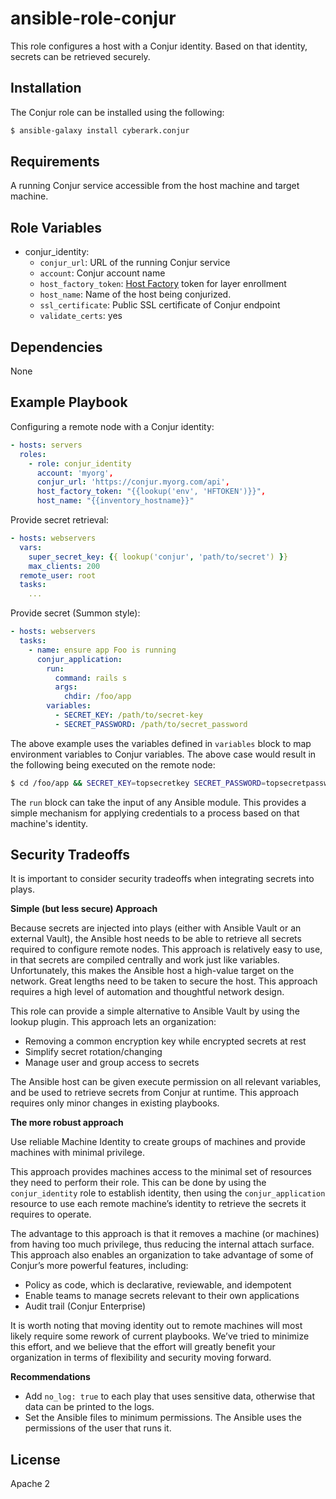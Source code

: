 ansible-role-conjur
=========

This role configures a host with a Conjur identity. Based on that identity, secrets
can be retrieved securely.

Installation
------------

The Conjur role can be installed using the following:

```sh
$ ansible-galaxy install cyberark.conjur
```

Requirements
------------

A running Conjur service accessible from the host machine and target machine.

Role Variables
--------------
* conjur_identity:
  * `conjur_url`: URL of the running Conjur service
  * `account`: Conjur account name
  * `host_factory_token`: [Host Factory](https://developer.conjur.net/reference/services/host_factory/) token for layer enrollment
  * `host_name`: Name of the host being conjurized.
  * `ssl_certificate`: Public SSL certificate of Conjur endpoint
  * `validate_certs`: yes

Dependencies
------------

None

Example Playbook
----------------

Configuring a remote node with a Conjur identity:
```yml
- hosts: servers
  roles:
    - role: conjur_identity
      account: 'myorg',
      conjur_url: 'https://conjur.myorg.com/api',
      host_factory_token: "{{lookup('env', 'HFTOKEN')}}",
      host_name: "{{inventory_hostname}}"
```

Provide secret retrieval:
```yml
- hosts: webservers
  vars:
    super_secret_key: {{ lookup('conjur', 'path/to/secret') }}
    max_clients: 200
  remote_user: root
  tasks:
    ...
```

Provide secret (Summon style):
```yml
- hosts: webservers
  tasks:
    - name: ensure app Foo is running
      conjur_application:
        run:
          command: rails s
          args:
            chdir: /foo/app
        variables:
          - SECRET_KEY: /path/to/secret-key
          - SECRET_PASSWORD: /path/to/secret_password
```
The above example uses the variables defined in `variables` block to map environment
variables to Conjur variables. The above case would result in the following being
executed on the remote node:
```sh
$ cd /foo/app && SECRET_KEY=topsecretkey SECRET_PASSWORD=topsecretpassword rails s
```
The `run` block can take the input of any Ansible module. This provides a simple
mechanism for applying credentials to a process based on that machine's identity.


Security Tradeoffs
------------------
It is important to consider security tradeoffs when integrating secrets into plays.  

**Simple (but less secure) Approach**

Because secrets are injected into plays (either with Ansible Vault or an external Vault), the Ansible host needs to be able to retrieve all secrets required to configure remote nodes. This approach is relatively easy to use, in that secrets are compiled centrally and work just like variables. Unfortunately, this makes the Ansible host a high-value target on the network. Great lengths need to be taken to secure the host. This approach requires a high level of automation and thoughtful network design.  

This role can provide a simple alternative to Ansible Vault by using the lookup plugin. This approach lets an organization:

* Removing a common encryption key while encrypted secrets at rest
* Simplify secret rotation/changing
* Manage user and group access to secrets

The Ansible host can be given execute permission on all relevant variables, and be used to retrieve secrets from Conjur at runtime.  This approach requires only minor changes in existing playbooks.

**The more robust approach**

Use reliable Machine Identity to create groups of machines and provide machines with minimal privilege.  

This approach provides machines access to the minimal set of resources they need to perform their role.  This can be done by using the `conjur_identity` role to establish identity, then using the `conjur_application` resource to use each remote machine’s identity to retrieve the secrets it requires to operate.

The advantage to this approach is that it removes a machine (or machines) from having too much privilege, thus reducing the internal attach surface.  This approach also enables an organization to take advantage of some of Conjur’s more powerful features, including:

* Policy as code, which is declarative, reviewable, and idempotent
* Enable teams to manage secrets relevant to their own applications
* Audit trail (Conjur Enterprise)

It is worth noting that moving identity out to remote machines will most likely require some rework of current playbooks.  We’ve tried to minimize this effort, and we believe that the effort will greatly benefit your organization in terms of flexibility and security moving forward.

**Recommendations**

* Add `no_log: true` to each play that uses sensitive data, otherwise that data can be printed to the logs.
* Set the Ansible files to minimum permissions. The Ansible uses the permissions of the user that runs it.

License
-------

Apache 2
